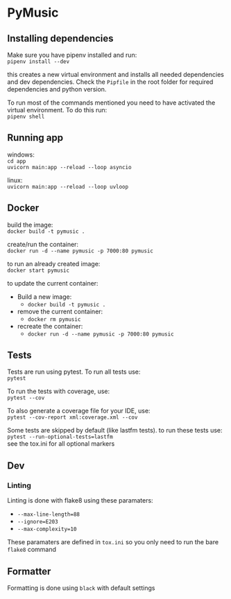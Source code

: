 # PyMusic

## Installing dependencies

Make sure you have pipenv installed and run:  
`pipenv install --dev`

this creates a new virtual environment and installs all needed dependencies and dev dependencies. Check the `Pipfile` in the root folder for required dependencies and python version.

To run most of the commands mentioned you need to have activated the virtual environment. To do this run:  
`pipenv shell`

## Running app

windows:  
`cd app`  
`uvicorn main:app --reload --loop asyncio`

linux:  
`uvicorn main:app --reload --loop uvloop`

## Docker

build the image:  
`docker build -t pymusic .`

create/run the container:  
`docker run -d --name pymusic -p 7000:80 pymusic`

to run an already created image:  
`docker start pymusic`

to update the current container:

- Build a new image:
  - `docker build -t pymusic .`
- remove the current container:
  - `docker rm pymusic`
- recreate the container:
  - `docker run -d --name pymusic -p 7000:80 pymusic`

## Tests

Tests are run using pytest. To run all tests use:  
`pytest`

To run the tests with coverage, use:  
`pytest --cov`

To also generate a coverage file for your IDE, use:  
`pytest --cov-report xml:coverage.xml --cov`

Some tests are skipped by default (like lastfm tests). to run these tests use:  
`pytest --run-optional-tests=lastfm`  
see the tox.ini for all optional markers

## Dev

### Linting

Linting is done with flake8 using these paramaters:

- `--max-line-length=88`
- `--ignore=E203`
- `--max-complexity=10`

These paramaters are defined in `tox.ini` so you only need to run the bare `flake8` command

## Formatter

Formatting is done using `black` with default settings
